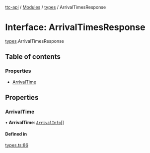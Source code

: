 [ttc-api](../README.md) / [Modules](../modules.md) / [types](../modules/types.md) / ArrivalTimesResponse

# Interface: ArrivalTimesResponse

[types](../modules/types.md).ArrivalTimesResponse

## Table of contents

### Properties

- [ArrivalTime](types.ArrivalTimesResponse.md#arrivaltime)

## Properties

### ArrivalTime

• **ArrivalTime**: [`ArrivalInfo`](types.ArrivalInfo.md)[]

#### Defined in

[types.ts:86](https://github.com/sunney-x/ttc-api/blob/624d85c/src/types.ts#L86)
